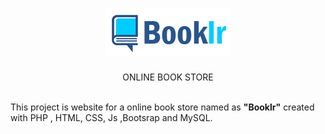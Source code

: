 <!-- PROJECT LOGO -->
<h1>
  <div  align="center">
  <a  href="https://github.com/DishaKD/Booklr">
      <img  src="https://github.com/DishaKD/Booklr/blob/master/Images/Header%20%26%20Footer/logo.png"  alt="Logo" >
  </a>
</h1>

<p align=center>ONLINE BOOK STORE</p>
<br>
This project is website for a online book store named as <b>"Booklr"</b>  created with PHP , HTML, CSS, Js ,Bootsrap and MySQL.


